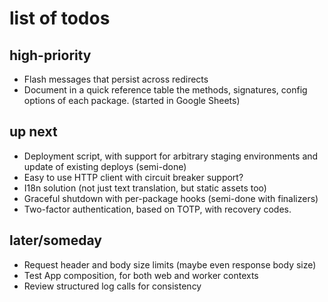 # list of todos

## high-priority

* Flash messages that persist across redirects
* Document in a quick reference table the methods, signatures, config options of each package. (started in Google Sheets)

## up next

* Deployment script, with support for arbitrary staging environments and update of existing deploys (semi-done)
* Easy to use HTTP client with circuit breaker support?
* I18n solution (not just text translation, but static assets too)
* Graceful shutdown with per-package hooks (semi-done with finalizers)
* Two-factor authentication, based on TOTP, with recovery codes.

## later/someday

* Request header and body size limits (maybe even response body size)
* Test App composition, for both web and worker contexts
* Review structured log calls for consistency
